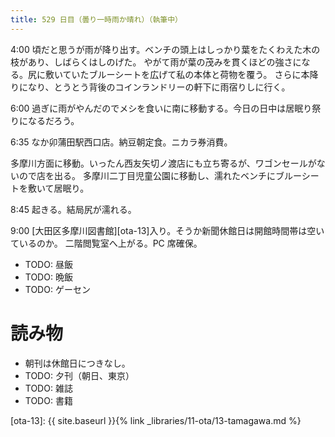 ```yaml
---
title: 529 日目（曇り一時雨か晴れ）（執筆中）
---
```


4:00 頃だと思うが雨が降り出す。ベンチの頭上はしっかり葉をたくわえた木の枝があり、しばらくはしのげた。
やがて雨が葉の茂みを貫くほどの強さになる。尻に敷いていたブルーシートを広げて私の本体と荷物を覆う。
さらに本降りになり、とうとう背後のコインランドリーの軒下に雨宿りしに行く。

6:00 過ぎに雨がやんだのでメシを食いに南に移動する。今日の日中は居眠り祭りになるだろう。

6:35 なか卯蒲田駅西口店。納豆朝定食。ニカラ券消費。

多摩川方面に移動。いったん西友矢切ノ渡店にも立ち寄るが、ワゴンセールがないので店を出る。
多摩川二丁目児童公園に移動し、濡れたベンチにブルーシートを敷いて居眠り。

8:45 起きる。結局尻が濡れる。

9:00 [大田区多摩川図書館][ota-13]入り。そうか新聞休館日は開館時間帯は空いているのか。
二階閲覧室へ上がる。PC 席確保。

* TODO: 昼飯
* TODO: 晩飯
* TODO: ゲーセン

# 読み物

* 朝刊は休館日につきなし。
* TODO: 夕刊（朝日、東京）
* TODO: 雑誌
* TODO: 書籍

[ota-13]: {{ site.baseurl }}{% link _libraries/11-ota/13-tamagawa.md %}
